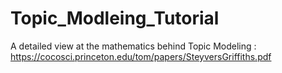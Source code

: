 # Topic_Modleing_Tutorial
A detailed view at the mathematics behind Topic Modeling : https://cocosci.princeton.edu/tom/papers/SteyversGriffiths.pdf
